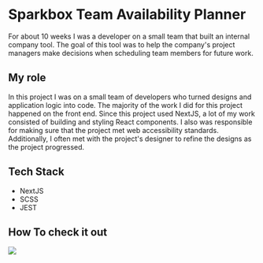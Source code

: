 # Sparkbox Team Availability Planner

For about 10 weeks I was a developer on a small team that built an internal company tool. The goal of this tool was to help the company's project managers make decisions when scheduling team members for future work. 

## My role 

In this project I was on a small team of developers who turned designs and application logic into code. The majority of the work I did for this project happened on the front end. Since this project used NextJS, a lot of my work consisted of building and styling React components. I also was responsible for making sure that the project met web accessibility standards. Additionally, I often met with the project's designer to refine the designs as the project progressed. 

## Tech Stack

- NextJS
- SCSS
- JEST


## How To check it out 


[![](https://opengraph.githubassets.com/a613bdc6a8113bfd57bf048d586d47d2ebee032d8923cc2969933a23dda6ca34/sparkbox/team-availability)](https://github.com/sparkbox/team-availability)